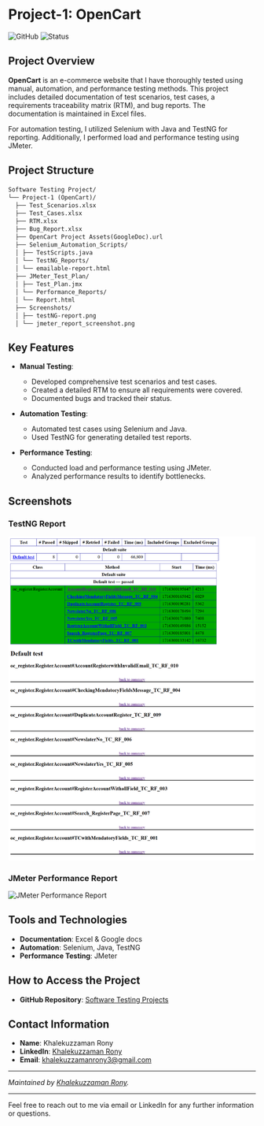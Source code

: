 # Project-1: OpenCart

![GitHub](https://img.shields.io/badge/Project-OpenCart-blue) ![Status](https://img.shields.io/badge/Status-Completed-brightgreen)

## Project Overview

**OpenCart** is an e-commerce website that I have thoroughly tested using manual, automation, and performance testing methods. This project includes detailed documentation of test scenarios, test cases, a requirements traceability matrix (RTM), and bug reports. The documentation is maintained in Excel files.

For automation testing, I utilized Selenium with Java and TestNG for reporting. Additionally, I performed load and performance testing using JMeter.

## Project Structure
```plaintext
Software Testing Project/
└── Project-1 (OpenCart)/
  ├── Test_Scenarios.xlsx
  ├── Test_Cases.xlsx
  ├── RTM.xlsx
  ├── Bug_Report.xlsx
  ├── OpenCart Project Assets(GoogleDoc).url 
  ├── Selenium_Automation_Scripts/
  │ ├── TestScripts.java
  │ └── TestNG_Reports/
  │ └── emailable-report.html
  ├── JMeter_Test_Plan/
  │ ├── Test_Plan.jmx
  │ └── Performance_Reports/
  │ └── Report.html
  ├── Screenshots/
  │ ├── testNG-report.png
  │ └── jmeter_report_screenshot.png
```


## Key Features

- **Manual Testing**:
  - Developed comprehensive test scenarios and test cases.
  - Created a detailed RTM to ensure all requirements were covered.
  - Documented bugs and tracked their status.

- **Automation Testing**:
  - Automated test cases using Selenium and Java.
  - Used TestNG for generating detailed test reports.

- **Performance Testing**:
  - Conducted load and performance testing using JMeter.
  - Analyzed performance results to identify bottlenecks.

## Screenshots

### TestNG Report
![TestNG Report](screenshots/testNG-report.png)

### JMeter Performance Report
![JMeter Performance Report](screenshots/jmeter_report_screenshot.png)


## Tools and Technologies

- **Documentation**: Excel & Google docs
- **Automation**: Selenium, Java, TestNG
- **Performance Testing**: JMeter

## How to Access the Project

- **GitHub Repository**: [Software Testing Projects](https://github.com/khalakuzamanrony/Software-Testing-Projects/)

## Contact Information

- **Name**: Khalekuzzaman Rony
- **LinkedIn**: [Khalekuzzaman Rony](https://www.linkedin.com/in/khalekuzzamanrony/)
- **Email**: [khalekuzzamanrony3@gmail.com](mailto:khalekuzzamanrony3@gmail.com)


---

*Maintained by [Khalekuzzaman Rony](https://github.com/khalakuzamanrony).*

---

Feel free to reach out to me via email or LinkedIn for any further information or questions.
